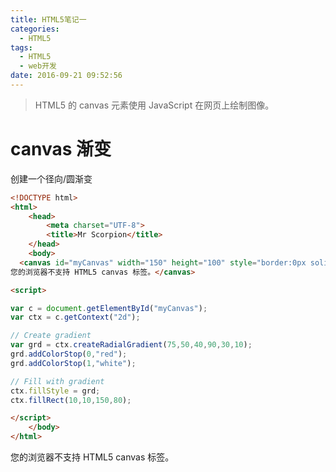 ```yaml
---
title: HTML5笔记一
categories:
  - HTML5
tags:
  - HTML5
  - web开发
date: 2016-09-21 09:52:56
---
```


> HTML5 的 canvas 元素使用 JavaScript 在网页上绘制图像。

# canvas 渐变
创建一个径向/圆渐变
```html
<!DOCTYPE html>
<html>
	<head>
		<meta charset="UTF-8">
		<title>Mr Scorpion</title>
	</head>
	<body>
  <canvas id="myCanvas" width="150" height="100" style="border:0px solid #d3d3d3;">
您的浏览器不支持 HTML5 canvas 标签。</canvas>

<script>

var c = document.getElementById("myCanvas");
var ctx = c.getContext("2d");

// Create gradient
var grd = ctx.createRadialGradient(75,50,40,90,30,10);
grd.addColorStop(0,"red");
grd.addColorStop(1,"white");

// Fill with gradient
ctx.fillStyle = grd;
ctx.fillRect(10,10,150,80);

</script>
	</body>
</html>
```

<canvas id="myCanvas" width="150" height="100" style="border:0px solid #d3d3d3;">
您的浏览器不支持 HTML5 canvas 标签。</canvas>

<script>
var c = document.getElementById("myCanvas");
var ctx = c.getContext("2d");

// 创建渐变
var grd = ctx.createRadialGradient(75,50,40,90,30,10);
grd.addColorStop(0,"red");
grd.addColorStop(1,"white");

// 填充
ctx.fillStyle = grd;
ctx.fillRect(10,10,150,80);
</script>
